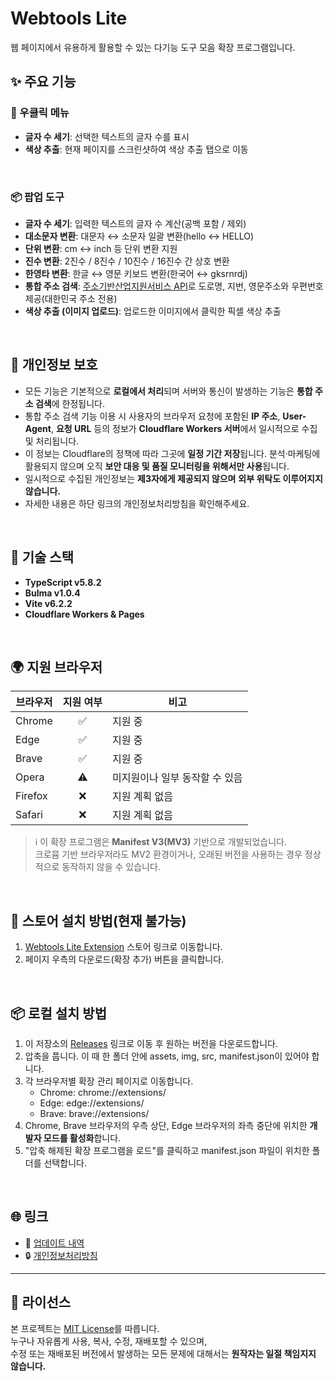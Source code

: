 <!-- markdownlint-disable MD033 -->

# Webtools Lite

웹 페이지에서 유용하게 활용할 수 있는 다기능 도구 모음 확장 프로그램입니다.

## ✨ 주요 기능

### 📌 우클릭 메뉴

- **글자 수 세기**: 선택한 텍스트의 글자 수를 표시
- **색상 추출**: 현재 페이지를 스크린샷하여 색상 추출 탭으로 이동

<br />

### 📦 팝업 도구

- **글자 수 세기**: 입력한 텍스트의 글자 수 계산(공백 포함 / 제외)
- **대소문자 변환**: 대문자 ↔ 소문자 일괄 변환(hello ↔ HELLO)
- **단위 변환**: cm ↔ inch 등 단위 변환 지원
- **진수 변환**: 2진수 / 8진수 / 10진수 / 16진수 간 상호 변환
- **한영타 변환**: 한글 ↔ 영문 키보드 변환(한국어 ↔ gksrnrdj)
- **통합 주소 검색**: [주소기반산업지원서비스 API](https://business.juso.go.kr/addrlink/main.do?cPath=99MM)로 도로명, 지번, 영문주소와 우편번호 제공(대한민국 주소 전용)
- **색상 추출 (이미지 업로드)**: 업로드한 이미지에서 클릭한 픽셀 색상 추출

<br />

## 🔐 개인정보 보호

- 모든 기능은 기본적으로 **로컬에서 처리**되며 서버와 통신이 발생하는 기능은 **통합 주소 검색**에 한정됩니다.
- 통합 주소 검색 기능 이용 시 사용자의 브라우저 요청에 포함된 **IP 주소**, **User-Agent**, **요청 URL** 등의 정보가 **Cloudflare Workers 서버**에서 일시적으로 수집 및 처리됩니다.
- 이 정보는 Cloudflare의 정책에 따라 그곳에 **일정 기간 저장**됩니다. 분석·마케팅에 활용되지 않으며 오직 **보안 대응 및 품질 모니터링을 위해서만 사용**됩니다.
- 일시적으로 수집된 개인정보는 **제3자에게 제공되지 않으며** **외부 위탁도 이루어지지 않습니다.**
- 자세한 내용은 하단 링크의 개인정보처리방침을 확인해주세요.

<br />

## 🔧 기술 스택

- **TypeScript v5.8.2**
- **Bulma v1.0.4**
- **Vite v6.2.2**
- **Cloudflare Workers & Pages**

<br />

## 🌍 지원 브라우저

| 브라우저 | 지원 여부                    | 비고                           |
| -------- | ---------------------------- | ------------------------------ |
| Chrome   | <div align="center">✅</div> | 지원 중                        |
| Edge     | <div align="center">✅</div> | 지원 중                        |
| Brave    | <div align="center">✅</div> | 지원 중                        |
| Opera    | <div align="center">⚠️</div> | 미지원이나 일부 동작할 수 있음 |
| Firefox  | <div align="center">❌</div> | 지원 계획 없음                 |
| Safari   | <div align="center">❌</div> | 지원 계획 없음                 |

> ℹ️ 이 확장 프로그램은 **Manifest V3(MV3)** 기반으로 개발되었습니다.  
> 크로뮴 기반 브라우저라도 MV2 환경이거나, 오래된 버전을 사용하는 경우 정상적으로 동작하지 않을 수 있습니다.

<br />

## 🧩 스토어 설치 방법(현재 불가능)

1. [Webtools Lite Extension](https://chromewebstore.google.com/?hl=ko) 스토어 링크로 이동합니다.
2. 페이지 우측의 다운로드(확장 추가) 버튼을 클릭합니다.

<br />

## 📦 로컬 설치 방법

1. 이 저장소의 [Releases](https://github.com/ProjectWJ/webtools_lite_extension/releases) 링크로 이동 후 원하는 버전을 다운로드합니다.
2. 압축을 풉니다. 이 때 한 폴더 안에 assets, img, src, manifest.json이 있어야 합니다.
3. 각 브라우저별 확장 관리 페이지로 이동합니다.
   - Chrome: chrome://extensions/
   - Edge: edge://extensions/
   - Brave: brave://extensions/
4. Chrome, Brave 브라우저의 우측 상단, Edge 브라우저의 좌측 중단에 위치한 **개발자 모드를 활성화**합니다.
5. "압축 해제된 확장 프로그램을 로드"를 클릭하고 manifest.json 파일이 위치한 폴더를 선택합니다.

<br />

## 🌐 링크

- 📝 [업데이트 내역](https://github.com/ProjectWJ/webtools_lite_extension/blob/main/changelog.md)
- 🔒 [개인정보처리방침](https://webtools-docs.projectwj.uk/privacy)

---

## 📜 라이선스

본 프로젝트는 [MIT License](./LICENSE)를 따릅니다.  
누구나 자유롭게 사용, 복사, 수정, 재배포할 수 있으며,  
수정 또는 재배포된 버전에서 발생하는 모든 문제에 대해서는 **원작자는 일절 책임지지 않습니다.**
